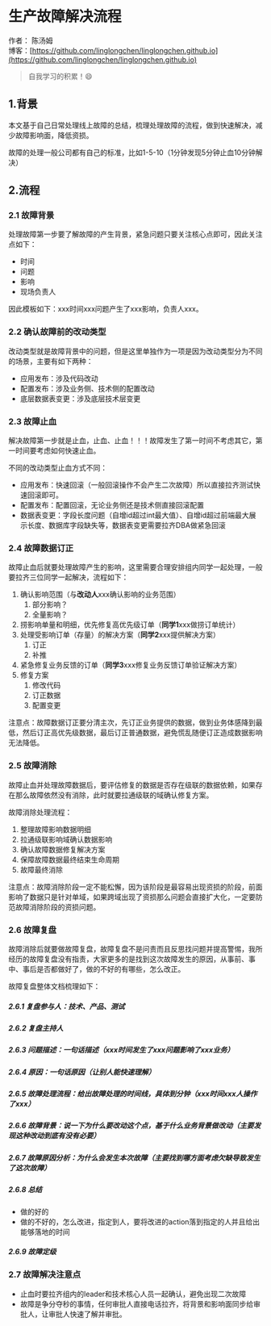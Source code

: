 # 生产故障解决流程

作者： 陈汤姆
<br/>博客：[https://github.com/linglongchen/linglongchen.github.io](https://github.com/linglongchen/linglongchen.github.io)

>自我学习的积累！😄




## 1.背景

本文基于自己日常处理线上故障的总结，梳理处理故障的流程，做到快速解决，减少故障影响面，降低资损。

故障的处理一般公司都有自己的标准，比如1-5-10（1分钟发现5分钟止血10分钟解决）

## 2.流程

### 2.1 故障背景
处理故障第一步要了解故障的产生背景，紧急问题只要关注核心点即可，因此关注点如下：
- 时间
- 问题
- 影响
- 现场负责人

因此模板如下：xxx时间xxx问题产生了xxx影响，负责人xxx。



### 2.2 确认故障前的改动类型

改动类型就是故障背景中的问题，但是这里单独作为一项是因为改动类型分为不同的场景，主要有如下两种：
- 应用发布：涉及代码改动
- 配置发布：涉及业务侧、技术侧的配置改动
- 底层数据表变更：涉及底层技术层变更

### 2.3 故障止血
解决故障第一步就是止血，止血、止血！！！故障发生了第一时间不考虑其它，第一时间要考虑如何快速止血。

不同的改动类型止血方式不同：

- 应用发布：快速回滚（一般回滚操作不会产生二次故障）所以直接拉齐测试快速回滚即可。
- 配置发布：配置回滚，无论业务侧还是技术侧直接回滚配置
- 数据表变更：字段长度问题（自增id超过int最大值）、自增id超过前端最大展示长度、数据库字段缺失等，数据表变更需要拉齐DBA做紧急回滚

### 2.4 故障数据订正

故障止血后就要处理故障产生的影响，这里需要合理安排组内同学一起处理，一般要拉齐三位同学一起解决，流程如下：
1. 确认影响范围（与**改动人**xxx确认影响的业务范围）
    1. 部分影响？
    2. 全量影响？
2. 捞影响单量和明细，优先修复高优先级订单（**同学1**xxx做捞订单统计）
3. 处理受影响订单（存量）的解决方案（**同学2**xxx提供解决方案）
	1. 订正
	2. 补推
4. 紧急修复业务反馈的订单（**同学3**xxx修复业务反馈订单验证解决方案）
5. 修复方案
	1. 修改代码
	2. 订正数据
	1. 配置变更


注意点：故障数据订正要分清主次，先订正业务提供的数据，做到业务体感降到最低，然后订正高优先级数据，最后订正普通数据，避免慌乱随便订正造成数据影响无法降低。

### 2.5 故障消除
故障止血并处理故障数据后，要评估修复的数据是否存在级联的数据依赖，如果存在那么故障依然没有消除，此时就要拉通级联的域确认修复方案。

故障消除处理流程：
1. 整理故障影响数据明细
2. 拉通级联影响域确认数据影响
3. 确认故障数据修复解决方案
4. 保障故障数据最终结束生命周期
5. 故障最终消除

注意点：故障消除阶段一定不能松懈，因为该阶段是最容易出现资损的阶段，前面影响了数据只是针对单域，如果跨域出现了资损那么问题会直接扩大化，一定要防范故障消除阶段的资损问题。


### 2.6 故障复盘

故障消除后就要做故障复盘，故障复盘不是问责而且反思找问题并提高警惕，我所经历的故障复盘没有指责，大家更多的是找到这次故障发生的原因，从事前、事中、事后是否都做好了，做的不好的有哪些，怎么改正。

故障复盘整体文档梳理如下：
##### 2.6.1 复盘参与人：技术、产品、测试
##### 2.6.2 复盘主持人
##### 2.6.3 问题描述：一句话描述（xxx时间发生了xxx问题影响了xxx业务）
##### 2.6.4 原因：一句话原因（让别人能快速理解）
##### 2.6.5 故障处理流程：给出故障处理的时间线，具体到分钟（xxx时间xxx人操作了xxx）
##### 2.6.6 故障背景：说一下为什么要改动这个点，基于什么业务背景做改动（主要发现这种改动到底有没有必要）
##### 2.6.7 故障原因分析：为什么会发生本次故障（主要找到哪方面考虑欠缺导致发生了这次故障）

##### 2.6.8 总结
- 做的好的
- 做的不好的，怎么改进，指定到人，要将改进的action落到指定的人并且给出能够落地的时间
##### 2.6.9 故障定级



### 2.7 故障解决注意点

- 止血时要拉齐组内的leader和技术核心人员一起确认，避免出现二次故障
- 故障是争分夺秒的事情，任何审批人直接电话拉齐，将背景和影响面同步给审批人，让审批人快速了解并审批。